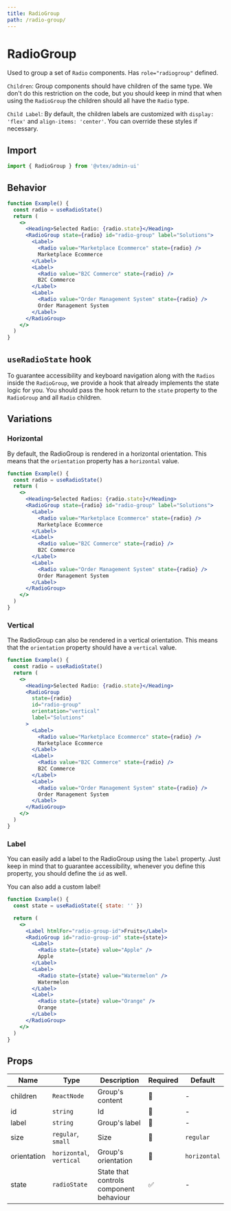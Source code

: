 ```yaml
---
title: RadioGroup
path: /radio-group/
---
```


# RadioGroup

Used to group a set of `Radio` components. Has `role="radiogroup"` defined.

`Children`: Group components should have children of the same type. We don't do this restriction on the code, but you should keep in mind that when using the `RadioGroup` the children should all have the `Radio` type.

`Child Label`: By default, the children labels are customized with `display: 'flex'` and `align-items: 'center'`. You can override these styles if necessary.

## Import

```jsx isStatic
import { RadioGroup } from '@vtex/admin-ui'
```

## Behavior

```jsx live
function Example() {
  const radio = useRadioState()
  return (
    <>
      <Heading>Selected Radio: {radio.state}</Heading>
      <RadioGroup state={radio} id="radio-group" label="Solutions">
        <Label>
          <Radio value="Marketplace Ecommerce" state={radio} />
          Marketplace Ecommerce
        </Label>
        <Label>
          <Radio value="B2C Commerce" state={radio} />
          B2C Commerce
        </Label>
        <Label>
          <Radio value="Order Management System" state={radio} />
          Order Management System
        </Label>
      </RadioGroup>
    </>
  )
}
```

## `useRadioState` hook

To guarantee accessibility and keyboard navigation along with the `Radios` inside the `RadioGroup`, we provide a hook that already implements the state logic for you. You should pass the hook return to the `state` property to the `RadioGroup` and all `Radio` children.

## Variations

### Horizontal

By default, the RadioGroup is rendered in a horizontal orientation. This means that the `orientation` property has a `horizontal` value.

```jsx live
function Example() {
  const radio = useRadioState()
  return (
    <>
      <Heading>Selected Radios: {radio.state}</Heading>
      <RadioGroup state={radio} id="radio-group" label="Solutions">
        <Label>
          <Radio value="Marketplace Ecommerce" state={radio} />
          Marketplace Ecommerce
        </Label>
        <Label>
          <Radio value="B2C Commerce" state={radio} />
          B2C Commerce
        </Label>
        <Label>
          <Radio value="Order Management System" state={radio} />
          Order Management System
        </Label>
      </RadioGroup>
    </>
  )
}
```

### Vertical

The RadioGroup can also be rendered in a vertical orientation. This means that the `orientation` property should have a `vertical` value.

```jsx live
function Example() {
  const radio = useRadioState()
  return (
    <>
      <Heading>Selected Radio: {radio.state}</Heading>
      <RadioGroup
        state={radio}
        id="radio-group"
        orientation="vertical"
        label="Solutions"
      >
        <Label>
          <Radio value="Marketplace Ecommerce" state={radio} />
          Marketplace Ecommerce
        </Label>
        <Label>
          <Radio value="B2C Commerce" state={radio} />
          B2C Commerce
        </Label>
        <Label>
          <Radio value="Order Management System" state={radio} />
          Order Management System
        </Label>
      </RadioGroup>
    </>
  )
}
```

### Label

You can easily add a label to the RadioGroup using the `label` property. Just keep in mind that to guarantee accessibility, whenever you define this property, you should define the `id` as well.

You can also add a custom label!

```jsx live
function Example() {
  const state = useRadioState({ state: '' })

  return (
    <>
      <Label htmlFor="radio-group-id">Fruits</Label>
      <RadioGroup id="radio-group-id" state={state}>
        <Label>
          <Radio state={state} value="Apple" />
          Apple
        </Label>
        <Label>
          <Radio state={state} value="Watermelon" />
          Watermelon
        </Label>
        <Label>
          <Radio state={state} value="Orange" />
          Orange
        </Label>
      </RadioGroup>
    </>
  )
}
```

## Props

| Name     | Type        | Description              | Required | Default |
| -------- | ----------- | ------------------------ | -------- | ------- |
| children | `ReactNode` | Group's content     | 🚫       | -       |
| id    | `string`    | Id            | 🚫       | -       |
| label    | `string`    | Group's label            | 🚫       | -       |
| size     | `regular`, `small` |  Size | 🚫       | `regular`    |
| orientation     | `horizontal`, `vertical` | Group's orientation   | 🚫  | `horizontal`    |
| state     | `radioState` |  State that controls component behaviour | ✅       | -    |